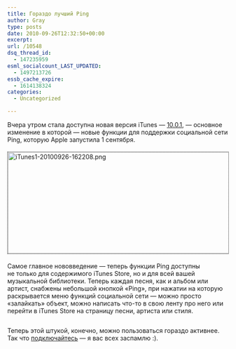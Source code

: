 ```yaml
---
title: Гораздо лучший Ping
author: Gray
type: posts
date: 2010-09-26T12:32:50+00:00
excerpt:
url: /10548
dsq_thread_id:
  - 147235959
esml_socialcount_LAST_UPDATED:
  - 1497213726
essb_cache_expire:
  - 1614138324
categories:
  - Uncategorized

---
```








Вчера утром стала доступна новая версия iTunes&nbsp;&mdash; <a href="http://www.apple.com/itunes/" target="_blank">10.0.1</a>,&nbsp;&mdash; основное изменение в&nbsp;которой&nbsp;&mdash; новые функции для поддержки социальной сети Ping, которую Apple запустила 1&nbsp;сентября.

<img src="https://i0.wp.com/forumimg.net/blog/iTunes1-20100926-162208.png?resize=589%2C231" width="589" height="231" alt="iTunes1-20100926-162208.png" style="margin-top:5px; margin-bottom:5px; border:1px #000000 dotted;" data-recalc-dims="1" /> 

Самое главное нововведение&nbsp;&mdash; теперь функции Ping доступны не&nbsp;только для содержимого iTunes Store, но&nbsp;и&nbsp;для всей вашей музыкальной библиотеки. Теперь каждая песня, как и&nbsp;альбом или артист, снабжены небольшой кнопкой &laquo;Ping&raquo;, при нажатии на&nbsp;которую раскрывается меню функций социальной сети&nbsp;&mdash; можно просто &laquo;залайкать&raquo; объект, можно написать что-то в&nbsp;свою ленту про него или перейти в&nbsp;iTunes Store на&nbsp;страницу песни, артиста или стиля.

<div class="thumbnail">
  <a href="http://skitch.com/gray/d2tnw/system"><img src="https://i0.wp.com/img.skitch.com/20100926-pp28mwb5j4r52khre9wbn4fxeb.preview.jpg?w=740" alt="" data-recalc-dims="1" /></a>


Теперь этой штукой, конечно, можно пользоваться гораздо активнее. Так что <a href="http://c.itunes.apple.com/WebObjects/MZConnections.woa/wa/viewProfile?id=1361390779" target="_blank" title="Мой профиль в Ping">подключайтесь</a>&nbsp;&mdash; я&nbsp;вас всех заспамлю :).